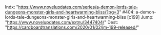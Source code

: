 Indx: "https://www.novelupdates.com/series/a-demon-lords-tale-dungeons-monster-girls-and-heartwarming-bliss/?pg=3"
#404: a-demon-lords-tale-dungeons-monster-girls-and-heartwarming-bliss [c199]
Jump: "https://www.novelupdates.com/extnu/3447404/"
Dest: "https://cardboardtranslations.com/2020/01/02/jm-199-released/"